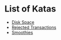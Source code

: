 # List of Katas

* [Disk Space](disk-space.md)
* [Rejected Transactions](rejected-transactions.md)
* [Smoothies](smoothies.md)
